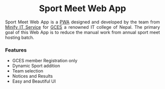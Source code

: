 <h1 align="center">Sport Meet Web App</h1>

<p align="justify">
  Sport Meet Web App is a <a href="https://web.dev/progressive-web-apps/">PWA</a> designed and developed by the team from <a href="https://github.com/Minify-It-services">Minify IT Service</a> for <a href="https://gces.edu.np">GCES</a> a renowned IT college of Nepal. The primary goal of this Web App is to reduce the manual work from annual sport meet hosting batch. 
</p>

### Features

- GCES member Registration only
- Dynamic Sport addition
- Team selection
- Notices and Results
- Easy and Beautiful UI
